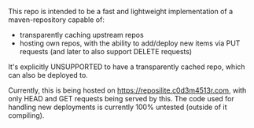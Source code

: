 This repo is intended to be a fast and lightweight implementation of a maven-repository capable of:
- transparently caching upstream repos
- hosting own repos, with the ability to add/deploy new items via PUT requests (and later to also support DELETE requests)

It's explicitly UNSUPPORTED to have a transparently cached repo, which can also be deployed to.

Currently, this is being hosted on https://reposilite.c0d3m4513r.com, with only HEAD and GET requests being served by this.
The code used for handling new deployments is currently 100% untested (outside of it compiling).